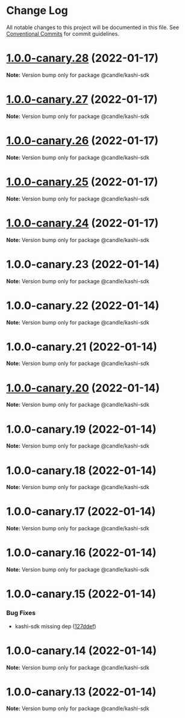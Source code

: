 # Change Log

All notable changes to this project will be documented in this file.
See [Conventional Commits](https://conventionalcommits.org) for commit guidelines.

# [1.0.0-canary.28](https://github.com/sushiswap/sdk/compare/@candle/kashi-sdk@1.0.0-canary.27...@candle/kashi-sdk@1.0.0-canary.28) (2022-01-17)

**Note:** Version bump only for package @candle/kashi-sdk





# [1.0.0-canary.27](https://github.com/sushiswap/sdk/compare/@candle/kashi-sdk@1.0.0-canary.26...@candle/kashi-sdk@1.0.0-canary.27) (2022-01-17)

**Note:** Version bump only for package @candle/kashi-sdk





# [1.0.0-canary.26](https://github.com/sushiswap/sdk/compare/@candle/kashi-sdk@1.0.0-canary.25...@candle/kashi-sdk@1.0.0-canary.26) (2022-01-17)

**Note:** Version bump only for package @candle/kashi-sdk





# [1.0.0-canary.25](https://github.com/sushiswap/sdk/compare/@candle/kashi-sdk@1.0.0-canary.24...@candle/kashi-sdk@1.0.0-canary.25) (2022-01-17)

**Note:** Version bump only for package @candle/kashi-sdk





# [1.0.0-canary.24](https://github.com/sushiswap/sdk/compare/@candle/kashi-sdk@1.0.0-canary.23...@candle/kashi-sdk@1.0.0-canary.24) (2022-01-17)

**Note:** Version bump only for package @candle/kashi-sdk





# 1.0.0-canary.23 (2022-01-14)

**Note:** Version bump only for package @candle/kashi-sdk





# 1.0.0-canary.22 (2022-01-14)

**Note:** Version bump only for package @candle/kashi-sdk





# 1.0.0-canary.21 (2022-01-14)

**Note:** Version bump only for package @candle/kashi-sdk





# [1.0.0-canary.20](https://github.com/sushiswap/sdk/compare/@candle/kashi-sdk@1.0.0-canary.19...@candle/kashi-sdk@1.0.0-canary.20) (2022-01-14)

**Note:** Version bump only for package @candle/kashi-sdk





# 1.0.0-canary.19 (2022-01-14)

**Note:** Version bump only for package @candle/kashi-sdk





# 1.0.0-canary.18 (2022-01-14)

**Note:** Version bump only for package @candle/kashi-sdk





# 1.0.0-canary.17 (2022-01-14)

**Note:** Version bump only for package @candle/kashi-sdk





# 1.0.0-canary.16 (2022-01-14)

**Note:** Version bump only for package @candle/kashi-sdk





# 1.0.0-canary.15 (2022-01-14)


### Bug Fixes

* kashi-sdk missing dep ([127ddef](https://github.com/sushiswap/sdk/commit/127ddef4b196ac87d4c2fb34cd744ed39136cb38))





# 1.0.0-canary.14 (2022-01-14)

**Note:** Version bump only for package @candle/kashi-sdk





# 1.0.0-canary.13 (2022-01-14)

**Note:** Version bump only for package @candle/kashi-sdk
